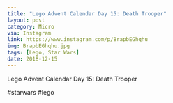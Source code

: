 ```yaml
---
title: "Lego Advent Calendar Day 15: Death Trooper"
layout: post
category: Micro
via: Instagram
link: https://www.instagram.com/p/BrapbEGhqhu
img: BrapbEGhqhu.jpg
tags: [Lego, Star Wars]
date: 2018-12-15
---
```

Lego Advent Calendar Day 15: Death Trooper

#starwars #lego